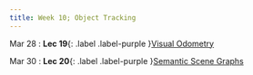 ```yaml
---
title: Week 10; Object Tracking
---
```


Mar 28
: **Lec 19**{: .label .label-purple }[Visual Odometry](#)
  <!-- : [Solution](#) -->

Mar 30
: **Lec 20**{: .label .label-purple }[Semantic Scene Graphs](#)

  <!-- : [3.1](#), [2.2](#), [2.3](#) -->

<!-- Mar 17
: **Dis 10**{: .label .label-blue }[Paper discussion: Deep Filters](#) -->
